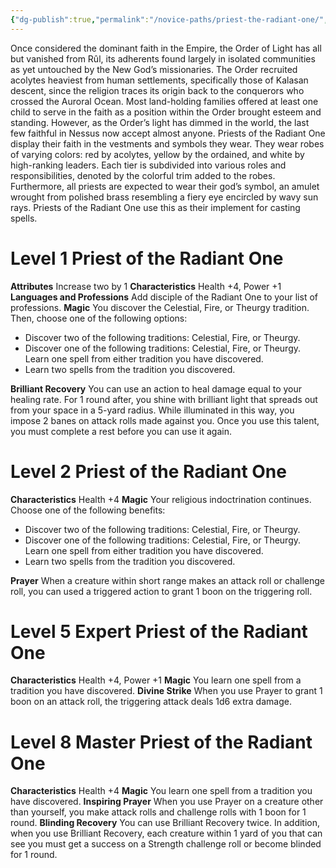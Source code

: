 ```yaml
---
{"dg-publish":true,"permalink":"/novice-paths/priest-the-radiant-one/","tags":["Magic"]}
---
```


Once considered the dominant faith in the Empire, the Order of Light has all but vanished from Rûl, its adherents found largely in isolated communities as yet untouched by the New God’s missionaries.
The Order recruited acolytes heaviest from human settlements, specifically those of Kalasan descent, since the religion traces its origin back to the conquerors who crossed the Auroral Ocean.
Most land-holding families offered at least one child to serve in the faith as a position within the Order brought esteem and standing. However, as the Order’s light has dimmed in the world, the last few faithful in Nessus now accept almost anyone.
Priests of the Radiant One display their faith in the vestments and symbols they wear. They wear robes of varying colors: red by acolytes, yellow by the ordained, and white by high-ranking leaders.
Each tier is subdivided into various roles and responsibilities, denoted by the colorful trim added to the robes. Furthermore, all priests are expected to wear their god’s symbol, an amulet wrought from polished brass resembling a fiery eye encircled by wavy sun rays. Priests of the Radiant One use this as their implement for casting spells.
# Level 1 Priest of the Radiant One
**Attributes** Increase two by 1
**Characteristics** Health +4, Power +1
**Languages and Professions** Add disciple of the Radiant One to your list of professions.
**Magic** You discover the Celestial, Fire, or Theurgy tradition.
Then, choose one of the following options:
- Discover two of the following traditions: Celestial, Fire, or Theurgy.
- Discover one of the following traditions: Celestial, Fire, or Theurgy. Learn one spell from either tradition you have discovered.
- Learn two spells from the tradition you discovered.

**Brilliant Recovery** You can use an action to heal damage equal to your healing rate. For 1 round after, you shine with brilliant light that spreads out from your space in a 5-yard radius. While illuminated in this way, you impose 2 banes on attack rolls made against you. Once you use this talent, you must complete a rest before you can use it again.
# Level 2 Priest of the Radiant One
**Characteristics** Health +4
**Magic** Your religious indoctrination continues. Choose one of the following benefits:
- Discover two of the following traditions: Celestial, Fire, or Theurgy.
- Discover one of the following traditions: Celestial, Fire, or Theurgy. Learn one spell from either tradition you have discovered.
- Learn two spells from the tradition you discovered.

**Prayer** When a creature within short range makes an attack roll or challenge roll, you can used a triggered action to grant 1 boon on the triggering roll.
# Level 5 Expert Priest of the Radiant One
**Characteristics** Health +4, Power +1
**Magic** You learn one spell from a tradition you have discovered.
**Divine Strike** When you use Prayer to grant 1 boon on an attack roll, the triggering attack deals 1d6 extra damage.
# Level 8 Master Priest of the Radiant One
**Characteristics** Health +4
**Magic** You learn one spell from a tradition you have discovered.
**Inspiring Prayer** When you use Prayer on a creature other than yourself, you make attack rolls and challenge rolls with 1 boon for 1 round.
**Blinding Recovery** You can use Brilliant Recovery twice.
In addition, when you use Brilliant Recovery, each creature within 1 yard of you that can see you must get a success on a Strength challenge roll or become blinded for 1 round.